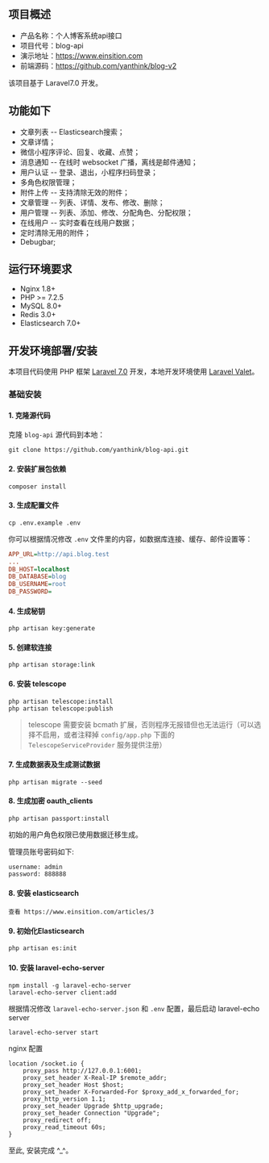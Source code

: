 ## 项目概述

* 产品名称：个人博客系统api接口
* 项目代号：blog-api
* 演示地址：https://www.einsition.com
* 前端源码：https://github.com/yanthink/blog-v2

该项目基于 Laravel7.0 开发。


## 功能如下


- 文章列表 -- Elasticsearch搜索；
- 文章详情；
- 微信小程序评论、回复、收藏、点赞；
- 消息通知 -- 在线时 websocket 广播，离线是邮件通知；
- 用户认证 -- 登录、退出，小程序扫码登录；
- 多角色权限管理；
- 附件上传 -- 支持清除无效的附件；
- 文章管理 -- 列表、详情、发布、修改、删除；
- 用户管理 -- 列表、添加、修改、分配角色、分配权限；
- 在线用户 -- 实时查看在线用户数据；
- 定时清除无用的附件；
- Debugbar;


## 运行环境要求

- Nginx 1.8+
- PHP >= 7.2.5
- MySQL 8.0+
- Redis 3.0+
- Elasticsearch 7.0+

## 开发环境部署/安装

本项目代码使用 PHP 框架 [Laravel 7.0](https://learnku.com/docs/laravel/7.x) 开发，本地开发环境使用 [Laravel Valet](https://learnku.com/docs/laravel/7.x/valet/7451)。

### 基础安装

#### 1. 克隆源代码

克隆 `blog-api` 源代码到本地：

    git clone https://github.com/yanthink/blog-api.git

#### 2. 安装扩展包依赖

    composer install

#### 3. 生成配置文件

    cp .env.example .env

你可以根据情况修改 `.env` 文件里的内容，如数据库连接、缓存、邮件设置等：

```ini
APP_URL=http://api.blog.test
...
DB_HOST=localhost
DB_DATABASE=blog
DB_USERNAME=root
DB_PASSWORD=
```

#### 4. 生成秘钥

    php artisan key:generate

#### 5. 创建软连接

    php artisan storage:link
    
#### 6. 安装 telescope
    
    php artisan telescope:install
    php artisan telescope:publish
    
> telescope 需要安装 bcmath 扩展，否则程序无报错但也无法运行（可以选择不启用，或者注释掉 `config/app.php` 下面的 `TelescopeServiceProvider` 服务提供注册）

#### 7. 生成数据表及生成测试数据

    php artisan migrate --seed

#### 8. 生成加密 oauth_clients

    php artisan passport:install

初始的用户角色权限已使用数据迁移生成。

管理员账号密码如下:

```
username: admin
password: 888888
```

#### 8. 安装 elasticsearch

    查看 https://www.einsition.com/articles/3


#### 9. 初始化Elasticsearch

```bash
php artisan es:init
```

#### 10. 安装 laravel-echo-server

    npm install -g laravel-echo-server
    laravel-echo-server client:add

根据情况修改 `laravel-echo-server.json` 和 `.env` 配置，最后启动 laravel-echo server

    laravel-echo-server start
    
nginx 配置

    location /socket.io {
        proxy_pass http://127.0.0.1:6001;
        proxy_set_header X-Real-IP $remote_addr;
        proxy_set_header Host $host;
        proxy_set_header X-Forwarded-For $proxy_add_x_forwarded_for;
        proxy_http_version 1.1;
        proxy_set_header Upgrade $http_upgrade;
        proxy_set_header Connection "Upgrade";
        proxy_redirect off;
        proxy_read_timeout 60s;
    }
    

至此, 安装完成 ^_^。
